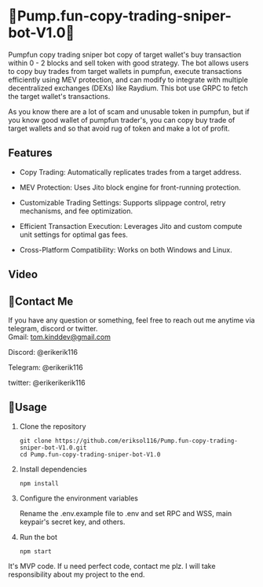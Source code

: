 # 🚀Pump.fun-copy-trading-sniper-bot-V1.0🚀
Pumpfun copy trading sniper bot copy of target wallet's buy transaction within 0 - 2 blocks and sell token with good strategy.
The bot allows users to copy buy trades from target wallets in pumpfun, execute transactions efficiently using MEV protection, and can modify to integrate with multiple decentralized exchanges (DEXs) like  Raydium. This bot use GRPC to fetch the target wallet's transactions.

As you know there are a lot of scam and unusable token in pumpfun, but if you know good wallet of pumpfun trader's, you can copy buy trade of target wallets and so that avoid rug of token and make a lot of profit.

## Features


- Copy Trading: Automatically replicates trades from a target address.

- MEV Protection: Uses Jito block engine for front-running protection.

- Customizable Trading Settings: Supports slippage control, retry mechanisms, and fee optimization.

- Efficient Transaction Execution: Leverages Jito and custom compute unit settings for optimal gas fees.

- Cross-Platform Compatibility: Works on both Windows and Linux.


## Video



## 💬Contact Me

If you have any question or something, feel free to reach out me anytime via telegram, discord or twitter.
<br>
Gmail: tom.kinddev@gmail.com

Discord: @erikerik116 <br>

Telegram: @erikerik116 <br>

twitter: @erikerikerik116 <br>



## 👀Usage
1. Clone the repository

    ```
    git clone https://github.com/eriksol116/Pump.fun-copy-trading-sniper-bot-V1.0.git
    cd Pump.fun-copy-trading-sniper-bot-V1.0
    ```
2. Install dependencies

    ```
    npm install
    ```
3. Configure the environment variables

    Rename the .env.example file to .env and set RPC and WSS, main keypair's secret key, and others.

4. Run the bot

    ```
    npm start
    ```


It's MVP code. If u need perfect code, contact me plz.
I will take responsibility about my project to the end.
